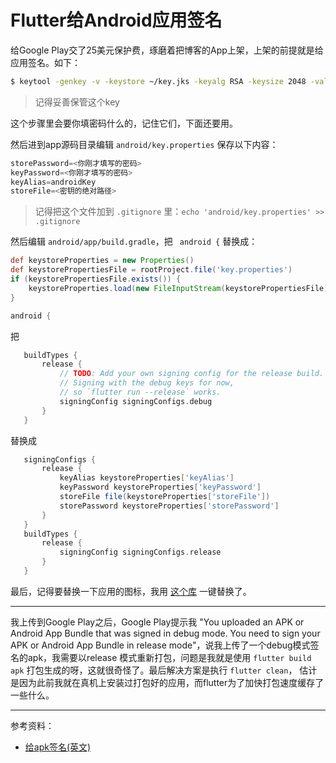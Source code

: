 # Flutter给Android应用签名

给Google Play交了25美元保护费，琢磨着把博客的App上架，上架的前提就是给应用签名。如下：

```bash
$ keytool -genkey -v -keystore ~/key.jks -keyalg RSA -keysize 2048 -validity 10000 -alias androidKey
```

> 记得妥善保管这个key

这个步骤里会要你填密码什么的，记住它们，下面还要用。

然后进到app源码目录编辑 `android/key.properties` 保存以下内容：

```gradle
storePassword=<你刚才填写的密码>
keyPassword=<你刚才填写的密码>
keyAlias=androidKey
storeFile=<密钥的绝对路径>
```

> 记得把这个文件加到 `.gitignore` 里：`echo 'android/key.properties' >> .gitignore`

然后编辑 `android/app/build.gradle`，把 ` android {` 替换成：

```gradle
def keystoreProperties = new Properties()
def keystorePropertiesFile = rootProject.file('key.properties')
if (keystorePropertiesFile.exists()) {
    keystoreProperties.load(new FileInputStream(keystorePropertiesFile))
}

android {
```

把

```gradle
   buildTypes {
       release {
           // TODO: Add your own signing config for the release build.
           // Signing with the debug keys for now,
           // so `flutter run --release` works.
           signingConfig signingConfigs.debug
       }
   }

```

替换成

```gradle
   signingConfigs {
       release {
           keyAlias keystoreProperties['keyAlias']
           keyPassword keystoreProperties['keyPassword']
           storeFile file(keystoreProperties['storeFile'])
           storePassword keystoreProperties['storePassword']
       }
   }
   buildTypes {
       release {
           signingConfig signingConfigs.release
       }
   }
```

最后，记得要替换一下应用的图标，我用 [这个库](https://pub.dev/packages/flutter_launcher_icons) 一键替换了。

---

我上传到Google Play之后，Google Play提示我 "You uploaded an APK or Android App Bundle that was signed in debug mode.
You need to sign your APK or Android App Bundle in release mode"，说我上传了一个debug模式签名的apk，我需要以release
模式重新打包，问题是我就是使用 `flutter build apk` 打包生成的呀，这就很奇怪了。最后解决方案是执行 `flutter clean`，
估计是因为此前我就在真机上安装过打包好的应用，而flutter为了加快打包速度缓存了一些什么。

---

参考资料：

- [给apk签名(英文)](https://flutter.dev/docs/deployment/android)
